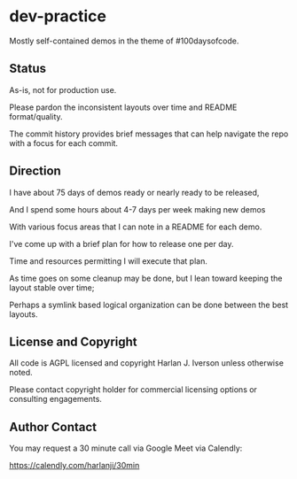 # dev-practice

Mostly self-contained demos in the theme of #100daysofcode.

## Status

As-is, not for production use.

Please pardon the inconsistent layouts over time and README format/quality.

The commit history provides brief messages that can help navigate the repo with a focus for each commit.

## Direction

I have about 75 days of demos ready or nearly ready to be released,

And I spend some hours about 4-7 days per week making new demos

With various focus areas that I can note in a README for each demo.

I've come up with a brief plan for how to release one per day.

Time and resources permitting I will execute that plan.

As time goes on some cleanup may be done, but I lean toward keeping the layout stable over time;

Perhaps a symlink based logical organization can be done between the best layouts.


## License and Copyright

All code is AGPL licensed and copyright Harlan J. Iverson unless otherwise noted.

Please contact copyright holder for commercial licensing options or consulting engagements.

## Author Contact

You may request a 30 minute call via Google Meet via Calendly:

https://calendly.com/harlanji/30min
